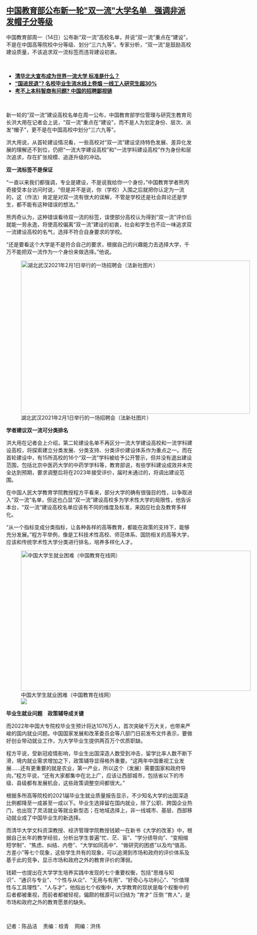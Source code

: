 <!--1644957540000-->
[中国教育部公布新一轮"双一流"大学名单　强调非派发帽子分等级](https://www.rfa.org/mandarin/yataibaodao/kejiaowen/cm-02142022160211.html)
------

<p>中国教育部周一（14日）公布新“双一流”高校名单，并说“双一流”重点在“建设”，不是在中国高等院校中分等级、划分“三六九等”。专家分析，“双一流”是鼓励高校建设质量，不该追求双一流标签而违背建设初衷。</p><p><br/></p><ul><li><a href="https://www.rfa.org/mandarin/yataibaodao/zhengzhi/bx-09232020143148.html"><strong>清华北大宣布成为世界一流大学 标准是什么？</strong></a></li><li><strong><a href="https://www.rfa.org/mandarin/yataibaodao/shehui/bx-07142021102859.html">“国进民退”? 名校毕业生流水线上卷烟 一线工人研究生超30%</a></strong></li><li><strong><a href="https://www.rfa.org/mandarin/yataibaodao/shehui/xx-03172021105330.html">考不上本科智商有问题? 中国的招聘鄙视链</a></strong></li></ul><p><br/></p><p>新一轮的“双一流”建设高校名单在周一公布，中国教育部学位管理与研究生教育司长洪大用在记者会上说，“双一流”重点在“建设”，而不是人为划定身份、层次、派发“帽子”，更不是在中国高校中划分“三六九等”。</p><p><span>洪大用说，从首轮建设情况看，一些高校对</span>“双一流”建设坚持特色发展、差异化发展的理解还不到位，仍把“一流大学建设高校”和“一流学科建设高校”作为身份和层次追求，存在扩张规模、追逐升级的冲动。</p><p><strong>双一流标签不是保证</strong></p><p><span>“</span>一直以来我们都强调，专业是建设，不是说我给你一个身份，”中国教育学者熊丙奇接受本台访问时说，“但是并不是说，你（学校）入围之后就把你认定为一流的，这（作法）肯定是对双一流有很大的误解，不管是学校还是社会舆论还是学生，都不能有这种错误的想法。”</p><p><span>熊丙奇认为，这种错误看待双一流的标签，误使部分高校认为得到</span>“双一流”评价后就能一劳永逸，将使高校偏离“双一流”建设的初衷，社会和学生也不应一味追求双一流建设高校的名气，选择不符合自身要求的学校。</p><p><span>“</span>还是要看这个大学是不是符合自己的要求，根据自己的兴趣能力去选择大学，千万不能把双一流作为一个身份来做选择。”他<span>说。</span></p><p><span><figure class="image-richtext image-inline captioned" style="width:620px;"><img alt="湖北武汉2021年2月1日举行的一场招聘会（法新社图片）" height="414" src="https://www.rfa.org/mandarin/yataibaodao/kejiaowen/cm-02142022160211.html/cm0215a.jpg/@@images/2fb4e667-8734-427d-8dd6-f0ffe120c315.jpeg" title="cm0215a.jpg" width="620"/><figcaption class="image-caption">湖北武汉2021年2月1日举行的一场招聘会（法新社图片）</figcaption><small></small></figure></span></p><p><strong>学者建议双一流可分类排名</strong></p><p><span>洪大用在记者会上介绍，第二轮建设名单不再区分一流大学建设高校和一流学科建设高校，将探索建立分类发展、分类支持、分类评价建设体系作为重点之一。而在首轮建设中，有</span>15所高校的16个“双一流”学科被给予公开警示，但并没有退出建设范围，包括北京中医药大学的中药学学科等，教育部说，有些学科建设成效并未完全达到预期，要求调整后将在2023年接受评价，届时未通过的，将调出建设范围。</p><p><span>在中国人民大学教育学院教授程方平看来，部分大学的确有很强目的性，以争取进入</span>“双一流”名单，但这也凸显“双一流”建设高校多为学术性大学的局限性，他告诉本台，“双一流”建设高校名单应该有不同的维度及标准，来因应社会及教育多样化。</p><p><span>“</span>从一个指标变成分类指标，让各种各样的高等教育，都能在政策的支持下，能够充分发展。”程方平举例，像是工科技术性高校、师范体系、国防相关的高等大学，应该和传统学术性大学分类进行排名，培养多样化人才。</p><p><figure class="image-richtext image-inline captioned" style="width:622px;"><img alt="中国大学生就业困难（中国教育在线网）" height="379" src="https://www.rfa.org/mandarin/yataibaodao/kejiaowen/cm-02142022160211.html/hc0810.jpg/@@images/ca5589ed-58ef-4a44-a28d-44be8201f4cc.jpeg" title="hc0810.jpg" width="622"/><figcaption class="image-caption">中国大学生就业困难（中国教育在线网）</figcaption><small></small><div id="zoomattribute"><a data-caption="中国大学生就业困难（中国教育在线网）" data-fancybox="" href="https://www.rfa.org/mandarin/yataibaodao/kejiaowen/cm-02142022160211.html/hc0810.jpg" id="single_image" title="中国大学生就业困难（中国教育在线网）"><img src="/++plone++rfa-resources/img/icon-zoom.png"/></a></div></figure></p><p><span><strong>毕业生就业问题　政策辅导成关键</strong>　</span></p><p><span>而</span>2022年中国大专院校毕业生预计将达1076万人，首次突破千万大关，也带来严峻的国内就业问题。中国国家发展和改革委员会等八部门日前发布文件表示，要做好创业带动就业工作，为大学毕业生提供两百万个优质职缺。</p><p><span>程方平说，受新冠疫情影响，毕业生出国深造人数受到冲击，留学比率人数不断下滑，境内就业需求增加之下，政策辅导显得格外重要。</span>“这两年中国重视工业发展……还有更重要的就是农业，第一产业，所以这个（发展）需要国家和政府导向，”程方平说，“还有大家都集中在北上广，应该让西部城市，包括省以下的市级、县级都有发展机会，这些政策调整空间都很大。”</p><p><span>根据多所高等院校的</span>2021届毕业生就业质量报告显示，不少知名大学的出国深造比例都降至一成甚至一成以下。毕业生选择留在国内就业，除了公职、跨国企业热门，也出现了灵活就业等就业新型态；在地域选择上，非一线城市、基层、西部移动就业成了中国毕业生的新选择。</p><p><span>而清华大学文科资深教授、经济管理学院教授钱颖一在新书《大学的改革》中，根据自己长年的教学经验，分析出学生普遍</span>“忙、茫、盲”、“学分绩导向”、“变相缩短学制”、“焦虑、纠结、内卷”、“大学如同高中”、“做研究的困惑”以及均“值高、方差小”等七个现象，这些学生共有的现象，可以追溯到市场和政府的评价体系及基于此的竞争，显示市场和政府之外的教育评价的薄弱。</p><p><span>钱颖一也提出在大学学生培养实践中发现的七个重要权衡，包括</span>“思维与知识”、“通识与专业”、“个性与从众”、“无用与有用”、“好奇心与功利心”、“价值理性与工具理性”、“人与才”，他指出七个权衡中，大学教育的现状是每个权衡中的后者都被重视，而前者都被轻视，偏颇的根源可以归结为 “育才” 压倒 “育人”，是市场和政府之外的教育愿景的缺失。</p><p><br/></p><p><span>记者：陈品洁    责编：梒青    网编：洪伟<br/></span></p>
